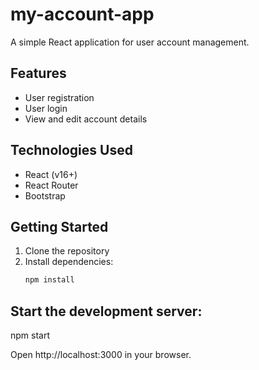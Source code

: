 # my-account-app

A simple React application for user account management.

## Features

- User registration
- User login
- View and edit account details

## Technologies Used

- React (v16+)
- React Router
- Bootstrap

## Getting Started

1. Clone the repository
2. Install dependencies:
   ```bash
   npm install
## Start the development server:
npm start

Open http://localhost:3000 in your browser.
